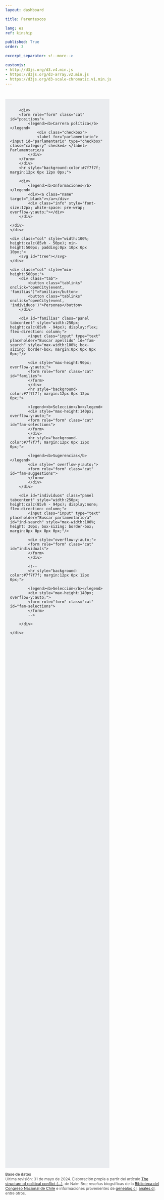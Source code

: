 ```yaml
---
layout: dashboard

title: Parentescos

lang: es
ref: kinship

published: True
order: 3

excerpt_separator: <!--more-->

customjs:
- http://d3js.org/d3.v4.min.js
- https://d3js.org/d3-array.v2.min.js
- https://d3js.org/d3-scale-chromatic.v1.min.js
---
```


<div class="container">
<div class="row-about">	
	<div class="col" style="min-height:500px;">
        <div class="panel" style="width:300px; height:calc(85vh - 50px);"> 

		<div>
		<form role="form" class="cat" id="positions">
			<legend><b>Carrera política</b></legend>
		        <div class="checkbox">
		        <label for="parlamentario">  <input id="parlamentario" type="checkbox" class="category" checked> </label> Parlamentario/a
			</div>
		</form>
		</div>		
		<hr style="background-color:#7f7f7f; margin:12px 0px 12px 0px;">

		<div>
			<legend><b>Informaciones</b></legend>		
			<div><a class="name" target="_blank"></a></div>
			<div class="info" style="font-size:12px; white-space: pre-wrap; overflow-y:auto;"></div>
		</div>

	</div>	
	</div>	

	<div class="col" style="width:100%; height:calc(85vh - 50px); min-height:500px; padding:0px 10px 0px 10px;">
		<svg id="tree"></svg>
	</div>
	
	<div class="col" style="min-height:500px;">				
		<div class="tab">
			<button class="tablinks" onclick="openCity(event, 'familias')">Familias</button>
			<button class="tablinks" onclick="openCity(event, 'individuos')">Personas</button>
		</div>

		<div id="familias" class="panel tabcontent" style="width:250px; height:calc(85vh - 94px); display:flex; flex-direction: column;">
			<input class="input" type="text" placeholder="Buscar apellido" id="fam-search" style="max-width:100%; box-sizing: border-box; margin:0px 0px 8px 0px;"/>

			<div style="max-height:90px; overflow-y:auto;">
			<form role="form" class="cat" id="families">
			</form>
			</div>		
			<hr style="background-color:#7f7f7f; margin:12px 0px 12px 0px;">

			<legend><b>Selección</b></legend>		
			<div style="max-height:140px; overflow-y:auto;">
			<form role="form" class="cat" id="fam-selections">						
			</form>
			</div>
			<hr style="background-color:#7f7f7f; margin:12px 0px 12px 0px;">

			<legend><b>Sugerencias</b></legend>		
			<div style=" overflow-y:auto;">
			<form role="form" class="cat" id="fam-suggestions">
			</form>
			</div>									
		</div>	
		
		<div id="individuos" class="panel tabcontent" style="width:250px; height:calc(85vh - 94px); display:none; flex-direction: column;">
			<input class="input" type="text" placeholder="Buscar parlamentario/a" id="ind-search" style="max-width:100%; height: 30px; box-sizing: border-box; margin:0px 0px 8px 0px;"/>

			<div style="overflow-y:auto;">
			<form role="form" class="cat" id="individuals">
			</form>
			</div>		
			
			<!--
			<hr style="background-color:#7f7f7f; margin:12px 0px 12px 0px;">

			<legend><b>Selección</b></legend>		
			<div style="max-height:140px; overflow-y:auto;">
			<form role="form" class="cat" id="fam-selections">	
			</form>
			-->
			
		</div>
		
	</div>	
</div>
</div>

<div style="color:#525252; font-size:12px;">
<!--
<h3> Precisiones </h3>
-->

<p>
<h4 style="margin:0px"> Base de datos </h4>
Última revisión: 31 de mayo de 2024. Elaboración propia a partir del artículo <a href="https://link.springer.com/article/10.1007/s11186-022-09491-3" target="_blank"> The structure of political conflict (...)</a>, de Naim Bro; reseñas biográficas de la <a href="https://www.bcn.cl/historiapolitica/resenas_parlamentarias/" target="_blank">Biblioteca del Congreso Nacional de Chile</a> e informaciones provenientes de <a href="https://www.genealog.cl" target="_blank">genealog.cl</a>, <a href="https://anales.cl/" target="_blank">anales.cl</a>, entre otros.
</p>

<!--
<p>
<h4 style="margin:0px"> Familias </h4>
Se consideran 150 apellidos
</p>

<p>
<h4 style="margin:0px"> Metodología </h4>
</p>
-->

</div>

<script src="js/graphd3.js"></script>

<script>
document.addEventListener("DOMContentLoaded", function(event) { 

	setTimeout(function(){
	const search = document.getElementById("fam-search");
	const labels = document.querySelector("#families").querySelectorAll(".checkbox > label");
		
	const removeAccents = str =>
	  str.normalize('NFD').replace(/[\u0300-\u036f]/g, '');

	search.addEventListener("input", () => Array.from(labels).forEach((element) => element.style.display = removeAccents(element.childNodes[0].id.toLowerCase()).includes(removeAccents(search.value.toLowerCase())) ? "inline" : "none"))
	}, 250);
	
	setTimeout(function(){
	const search = document.getElementById("ind-search");
	const labels = document.querySelector("#individuals").querySelectorAll(".checkbox > label");
		
	const removeAccents = str =>
	  str.normalize('NFD').replace(/[\u0300-\u036f]/g, '');

	search.addEventListener("input", () => Array.from(labels).forEach((element) => element.style.display = removeAccents(element.childNodes[0].id.toLowerCase()).includes(removeAccents(search.value.toLowerCase())) ? "inline" : "none"))
	}, 250);	
})

function openCity(evt, cityName) {
  var i, tabcontent, tablinks;
  tabcontent = document.getElementsByClassName("tabcontent");
  for (i = 0; i < tabcontent.length; i++) {
    tabcontent[i].style.display = "none";
  }
  tablinks = document.getElementsByClassName("tablinks");
  for (i = 0; i < tablinks.length; i++) {
    tablinks[i].className = tablinks[i].className.replace(" active", "");
  }
  document.getElementById(cityName).style.display = "flex";
  evt.currentTarget.className += " active";
}
</script>

<style type="text/css">
.container {
	margin-top: 30px; padding: 10px 0px 0px 0px;
}

.panel {
	background-color: #eaecef;
	padding:15px;
}

.tab {
	overflow: hidden;
	border: 1px solid #ccc;
	background-color: #f1f1f1;
}
.tab button {
	background-color: inherit;
	float: left;
	border: none;
	outline: none;
	cursor: pointer;
	padding: 12px 12px;
	transition: 0.3s;
	font-size:16px;
}
.tab button:hover {
	background-color: #ddd;
}

</style>
